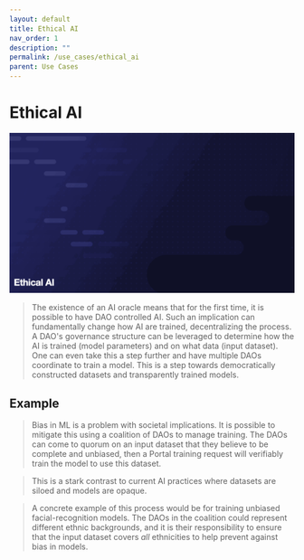 ```yaml
---
layout: default
title: Ethical AI
nav_order: 1
description: ""
permalink: /use_cases/ethical_ai
parent: Use Cases
---
```


# Ethical AI
![Workflow](../gifs/ethical_ai.gif)
> The existence of an AI oracle means that for the first time, it is possible to have DAO controlled AI. Such an implication can fundamentally change how AI are trained, decentralizing the process. A DAO's governance structure can be leveraged to determine how the AI is trained (model parameters) and on what data (input dataset). One can even take this a step further and have multiple DAOs coordinate to train a model. This is a step towards democratically constructed datasets and transparently trained models. 

## Example
> Bias in ML is a problem with societal implications. It is possible to mitigate this using a coalition of DAOs to manage training. The DAOs can come to quorum on an input dataset that they believe to be complete and unbiased, then a Portal training request will verifiably train the model to use this dataset.

> This is a stark contrast to current AI practices where datasets are siloed and models are opaque. 

> A concrete example of this process would be for training unbiased facial-recognition models. The DAOs in the coalition could represent different ethnic backgrounds, and it is their responsibility to ensure that the input dataset covers *all* ethnicities to help prevent against bias in models.


